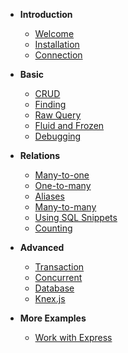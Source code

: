 
* **Introduction**
    * [Welcome](/)
    * [Installation](Installation.md)
    * [Connection](Connection.md)
    
* **Basic**
    * [CRUD](CRUD.md)
    * [Finding](Finding.md)
    * [Raw Query](Query.md)
    * [Fluid and Frozen](Fluid-and-Frozen.md)
    * [Debugging](Debugging.md)

* **Relations**     
    * [Many-to-one](Many-to-one.md)
    * [One-to-many](One-to-many.md)
    * [Aliases](Aliases.md)
    * [Many-to-many](Many-to-many.md)
    * [Using SQL Snippets](Using-SQL-Snippets.md)
    * [Counting](Counting.md)

* **Advanced**
    * [Transaction](Transaction.md)
    * [Concurrent](Concurrent.md)
    * [Database](Database.md)
    * [Knex.js](Knexjs.md)
    
* **More Examples**
    * [Work with Express](Express.md)
